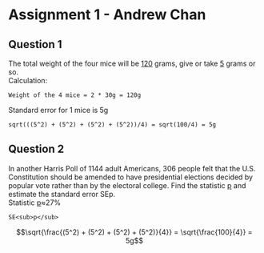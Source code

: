 # Assignment 1 - Andrew Chan
## Question 1
The total weight of the four mice will be <ins>120</ins> grams, give or take <ins>5</ins> grams or so.  
Calculation:
```
Weight of the 4 mice = 2 * 30g = 120g
```
Standard error for 1 mice is 5g
```
sqrt(((5^2) + (5^2) + (5^2) + (5^2))/4) = sqrt(100/4) = 5g
```

## Question 2
In another Harris Poll of 1144 adult Americans, 306 people felt that the U.S. Constitution should be amended to have presidential elections decided by popular vote rather than by the electoral college. Find the statistic <ins>p</ins> and estimate the standard error SEp.  
Statistic <ins>p</ins>≈27%
```
SE<sub>p</sub>
```
$$\sqrt{\frac{(5^2) + (5^2) + (5^2) + (5^2)}{4}} = \sqrt{\frac{100}{4}} = 5g$$
